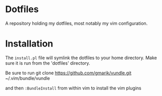 Dotfiles
========

A repository holding my dotfiles, most notably my vim configuration.

Installation
============

The `install.pl` file will symlink the dotfiles to your home directory. Make sure it is run from the 'dotfiles' directory.


Be sure to run 
    git clone https://github.com/gmarik/vundle.git ~/.vim/bundle/vundle

and then `:BundleInstall` from within vim to install the vim plugins
